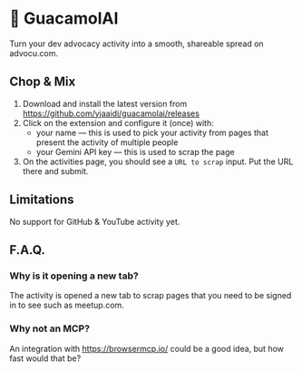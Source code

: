 # 🥑 GuacamolAI

Turn your dev advocacy activity into a smooth, shareable spread on advocu.com.

## Chop & Mix

1. Download and install the latest version from https://github.com/yjaaidi/guacamolai/releases
2. Click on the extension and configure it (once) with:
   - your name — this is used to pick your activity from pages that present the activity of multiple people
   - your Gemini API key — this is used to scrap the page
3. On the activities page, you should see a `URL to scrap` input. Put the URL there and submit.

## Limitations

No support for GitHub & YouTube activity yet.

## F.A.Q.

### Why is it opening a new tab?

The activity is opened a new tab to scrap pages that you need to be signed in to see such as meetup.com.

### Why not an MCP?

An integration with https://browsermcp.io/ could be a good idea, but how fast would that be?
